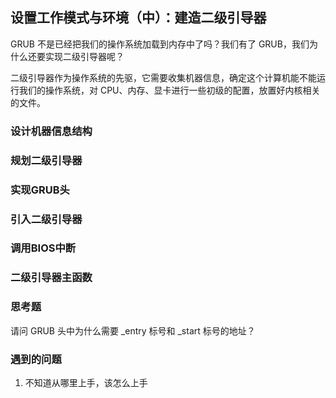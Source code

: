 ## 设置工作模式与环境（中）：建造二级引导器

GRUB 不是已经把我们的操作系统加载到内存中了吗？我们有了 GRUB，我们为什么还要实现二级引导器呢？

二级引导器作为操作系统的先驱，它需要收集机器信息，确定这个计算机能不能运行我们的操作系统，对 CPU、内存、显卡进行一些初级的配置，放置好内核相关的文件。

### 设计机器信息结构
### 规划二级引导器
### 实现GRUB头
### 引入二级引导器
### 调用BIOS中断
### 二级引导器主函数
### 思考题

请问 GRUB 头中为什么需要 _entry 标号和 _start 标号的地址？


### 遇到的问题

1. 不知道从哪里上手，该怎么上手